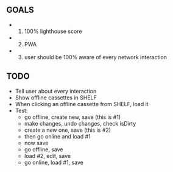 ## GOALS

- 1. 100% lighthouse score
- 2. PWA
- 3. user should be 100% aware of every network interaction

## TODO

- Tell user about every interaction
- Show offline cassettes in SHELF
- When clicking an offline cassette from SHELF, load it
- Test:
  - go offline, create new, save (this is #1)
  - make changes, undo changes, check isDirty
  - create a new one, save (this is #2)
  - then go online and load #1
  - now save
  - go offline, save
  - load #2, edit, save
  - go online, load #1, save

